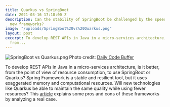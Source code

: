 ```yaml
---
title: Quarkus vs SpringBoot
date: 2021-03-16 17:18:00 Z
description: Can the stability of SpringBoot be challenged by the speed promised by
  new frameworks?
image: "/uploads/SpringBoot%20vs%20Quarkus.png"
layout: post
excerpt: To develop REST APIs in Java in a micro-services architecture, is it better,
  from...
---
```


![SpringBoot vs Quarkus.png](/uploads/SpringBoot%20vs%20Quarkus.png)
Photo credit: [Daily Code Buffer](http://www.dailycodebuffer.com/quarkus-vs-spring-boot-performance/)

To develop REST APIs in Java in a micro-services architecture, is it better, from the point of view of resource consumption, to use SpringBoot or Quarkus?
Spring Framework is a stable and resilient tool, but it uses exaggerated memory and computational resources. Will new technologies like Quarkus be able to maintain the same quality while using fewer resources?
This [article](https://medium.com/swlh/springboot-vs-quarkus-a-real-life-experiment-be70c021634e) explains some pros and cons of these frameworks by analyzing a real case.